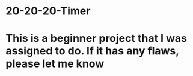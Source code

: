 # 20-20-20-Timer
# This is a beginner project that I was assigned to do. If it has any flaws, please let me know
